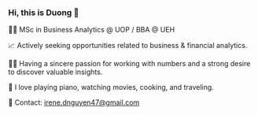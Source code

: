 ### Hi, this is Duong 👋

👩‍🎓 MSc in Business Analytics @ UOP / BBA @ UEH

📈 Actively seeking opportunities related to business & financial analytics.

🙆‍♀️ Having a sincere passion for working with numbers and a strong desire to discover valuable insights.

💝 I love playing piano, watching movies, cooking, and traveling.

📩 Contact: irene.dnguyen47@gmail.com



<!--
**thduong479/thduong479** is a ✨ _special_ ✨ repository because its `README.md` (this file) appears on your GitHub profile.

Here are some ideas to get you started:

- 🔭 I’m currently working on ...
- 🌱 I’m currently 
- 👯 I’m looking to collaborate on ...
- 🤔 I’m looking for help with ...
- 💬 Ask me about ...
- 📫 How to reach me: ...
- 😄 Pronouns: ...
- ⚡ Fun fact: ...
-->
